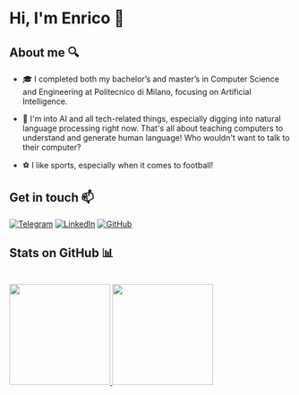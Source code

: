 <h1 align="left">Hi, I'm Enrico 👋</h1>

<h2 align="left">About me 🔍</h2>

- 🎓 I completed both my bachelor’s and master’s in Computer Science and Engineering at Politecnico di Milano, focusing on Artificial Intelligence.

- 🔭 I'm into AI and all tech-related things, especially digging into natural language processing right now. That's all about teaching computers to understand and generate human language! Who wouldn't want to talk to their computer?

- ⚽ I like sports, especially when it comes to football!

  
<h2 align="left">Get in touch 📫</h2>

[![Telegram](https://img.shields.io/badge/-TELEGRAM-2CA5E0?style=for-the-badge&logo=telegram&logoColor=white)](https://t.me/enricosimionato)
[![LinkedIn](https://img.shields.io/badge/-LINKEDIN-0077B5?style=for-the-badge&logo=linkedin&logoColor=white)](https://linkedin.com/in/enrico-simionato)
[![GitHub](https://img.shields.io/badge/-GITHUB-black?style=for-the-badge&logo=GitHub&logoColor=white)](https://github.com/EnricoSimionato)


<h2 align="left">Stats on GitHub 📊</h2>
<br/>
<a href="https://github.com/EnricoSimionato">
  <img height="180em" src="https://github-readme-stats.vercel.app/api?username=EnricoSimionato&show_icons=true&theme=dark"/>
  <img height="180em" src="https://github-readme-stats.vercel.app/api/top-langs/?username=EnricoSimionato&show_icons=true&theme=dark&layout=compact"/>
</a>
<br/>

